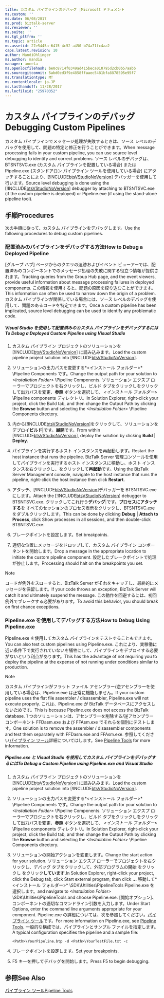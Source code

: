 ```yaml
---
title: カスタム パイプラインのデバッグ |Microsoft ドキュメント
ms.custom: ''
ms.date: 06/08/2017
ms.prod: biztalk-server
ms.reviewer: ''
ms.suite: ''
ms.tgt_pltfrm: ''
ms.topic: article
ms.assetid: 27e5445a-6415-4c52-a450-b74a71fc4aa2
caps.latest.revision: 10
author: MandiOhlinger
ms.author: mandia
manager: anneta
ms.openlocfilehash: be0c8714f0349ad415beca010795d2cb0b57aabb
ms.sourcegitcommit: 5abd0ed3f9e4858ffaaec5481bfa8878595e95f7
ms.translationtype: MT
ms.contentlocale: ja-JP
ms.lasthandoff: 11/28/2017
ms.locfileid: "25970352"
---
```

# <a name="debugging-custom-pipelines"></a><span data-ttu-id="625eb-102">カスタム パイプラインのデバッグ</span><span class="sxs-lookup"><span data-stu-id="625eb-102">Debugging Custom Pipelines</span></span>
<span data-ttu-id="625eb-103">カスタム パイプラインでメッセージ処理が失敗するときは、ソース レベルのデバッグを使用して、問題の特定と修正を行うことができます。</span><span class="sxs-lookup"><span data-stu-id="625eb-103">When message processing fails in your custom pipeline, you can use source level debugging to identify and correct problems.</span></span> <span data-ttu-id="625eb-104">ソース レベルのデバッグは、BTSNTSVC.exe (カスタム パイプラインを配置している場合) または Pipeline.exe (スタンドアロン パイプライン ツールを使用している場合) にアタッチすることにより、[!INCLUDE[btsVStudioNoVersion](../includes/btsvstudionoversion-md.md)] デバッガーを使用して行います。</span><span class="sxs-lookup"><span data-stu-id="625eb-104">Source level debugging is done using the [!INCLUDE[btsVStudioNoVersion](../includes/btsvstudionoversion-md.md)] debugger by attaching to BTSNTSVC.exe (if the custom pipeline is deployed) or Pipeline.exe (if using the stand-alone pipeline tool).</span></span>  
  
## <a name="procedures"></a><span data-ttu-id="625eb-105">手順</span><span class="sxs-lookup"><span data-stu-id="625eb-105">Procedures</span></span>  
 <span data-ttu-id="625eb-106">次の手順に従って、カスタム パイプラインをデバッグします。</span><span class="sxs-lookup"><span data-stu-id="625eb-106">Use the following procedures to debug custom pipelines.</span></span>  
  
### <a name="how-to-debug-a-deployed-pipeline"></a><span data-ttu-id="625eb-107">配置済みのパイプラインをデバッグする方法</span><span class="sxs-lookup"><span data-stu-id="625eb-107">How to Debug a Deployed Pipeline</span></span>  
 <span data-ttu-id="625eb-108">[グループ ハブ] ページからのクエリの追跡およびイベント ビューアーでは、配置済みのコンポーネントでのメッセージ処理の失敗に関する役立つ情報が提供されます。</span><span class="sxs-lookup"><span data-stu-id="625eb-108">Tracking queries from the Group Hub page, and the event viewers, provide useful information about message processing failures in deployed components.</span></span> <span data-ttu-id="625eb-109">この情報を使用すると、問題の原因を絞り込むことができます。</span><span class="sxs-lookup"><span data-stu-id="625eb-109">This information can often be used to narrow down the origin of a problem.</span></span> <span data-ttu-id="625eb-110">カスタム パイプラインが関係している場合には、ソース レベルのデバッグを使用して、問題のあるコードを特定できます。</span><span class="sxs-lookup"><span data-stu-id="625eb-110">Once a custom pipeline has been implicated, source level debugging can be used to identify any problematic code.</span></span>  
  
##### <a name="to-debug-a-deployed-custom-pipeline-using-visual-studio"></a><span data-ttu-id="625eb-111">Visual Studio を使用して配置済みのカスタム パイプラインをデバッグするには</span><span class="sxs-lookup"><span data-stu-id="625eb-111">To Debug a Deployed Custom Pipeline using Visual Studio</span></span>  
  
1.  <span data-ttu-id="625eb-112">カスタム パイプライン プロジェクトのソリューションを [!INCLUDE[btsVStudioNoVersion](../includes/btsvstudionoversion-md.md)] に読み込みます。</span><span class="sxs-lookup"><span data-stu-id="625eb-112">Load the custom pipeline project solution into [!INCLUDE[btsVStudioNoVersion](../includes/btsvstudionoversion-md.md)].</span></span>  
  
2.  <span data-ttu-id="625eb-113">ソリューションの出力パスを変更する*\<インストール フォルダー\>* \Pipeline Components です。</span><span class="sxs-lookup"><span data-stu-id="625eb-113">Change the output path for your solution to *\<Installation Folder\>* \Pipeline Components.</span></span> <span data-ttu-id="625eb-114">ソリューション エクスプ ローラーでプロジェクトを右クリックし、ビルド タブをクリックしをクリックして出力パスを変更、**参照** ボタンを選択して、 *\<インストール フォルダー\>* \Pipeline components ディレクトリ。</span><span class="sxs-lookup"><span data-stu-id="625eb-114">In Solution Explorer, right-click your project, click the Build tab, and then change the Output Path by clicking the **Browse** button and selecting the *\<Installation Folder\>* \Pipeline Components directory.</span></span>  
  
3.  <span data-ttu-id="625eb-115">内から[!INCLUDE[btsVStudioNoVersion](../includes/btsvstudionoversion-md.md)]をクリックして、ソリューションをデプロイ**ビルド**&#124;です。**展開**です。</span><span class="sxs-lookup"><span data-stu-id="625eb-115">From within [!INCLUDE[btsVStudioNoVersion](../includes/btsvstudionoversion-md.md)], deploy the solution by clicking **Build** &#124; **Deploy**.</span></span>  
  
4.  <span data-ttu-id="625eb-116">パイプラインを実行するホスト インスタンスを再起動します。</span><span class="sxs-lookup"><span data-stu-id="625eb-116">Restart the host instance that runs the pipeline.</span></span> <span data-ttu-id="625eb-117">BizTalk Server 管理コンソールを使用してパイプラインを実行するホスト インスタンスに移動し、ホスト インスタンスを右クリックし、をクリックして**再起動**です。</span><span class="sxs-lookup"><span data-stu-id="625eb-117">Using the BizTalk Server Management console, navigate to the host instance that runs the pipeline, right-click the host instance then click **Restart**.</span></span>  
  
5.  <span data-ttu-id="625eb-118">アタッチ、[!INCLUDE[btsVStudioNoVersion](../includes/btsvstudionoversion-md.md)]デバッガーを BTSNTSVC.exe にします。</span><span class="sxs-lookup"><span data-stu-id="625eb-118">Attach the [!INCLUDE[btsVStudioNoVersion](../includes/btsvstudionoversion-md.md)] debugger to BTSNTSVC.exe.</span></span> <span data-ttu-id="625eb-119">クリックしてこれ行う**デバッグ**&#124;です。**プロセスにアタッチする**を すべてのセッションのプロセス表示をクリックし、BTSNTSVC.exe をダブルクリックします。</span><span class="sxs-lookup"><span data-stu-id="625eb-119">This can be done by clicking **Debug** &#124; **Attach to Process**, click Show processes in all sessions, and then double-click BTSNTSVC.exe.</span></span>  
  
6.  <span data-ttu-id="625eb-120">ブレークポイントを設定します。</span><span class="sxs-lookup"><span data-stu-id="625eb-120">Set breakpoints.</span></span>  
  
7.  <span data-ttu-id="625eb-121">適切な位置にメッセージをドロップして、カスタム パイプライン コンポーネントを開始します。</span><span class="sxs-lookup"><span data-stu-id="625eb-121">Drop a message in the appropriate location to initiate the custom pipeline component.</span></span> <span data-ttu-id="625eb-122">設定したブレークポイントで処理が停止します。</span><span class="sxs-lookup"><span data-stu-id="625eb-122">Processing should halt on the breakpoints you set.</span></span>  
  
> [!NOTE]
>  <span data-ttu-id="625eb-123">コードが例外をスローすると、BizTalk Server がそれをキャッチし、最終的にメッセージを保留します。</span><span class="sxs-lookup"><span data-stu-id="625eb-123">If your code throws an exception, BizTalk Server will catch it and ultimately suspend the message.</span></span> <span data-ttu-id="625eb-124">この動作を回避するには、初回例外でブレークする必要があります。</span><span class="sxs-lookup"><span data-stu-id="625eb-124">To avoid this behavior, you should break on first chance exceptions.</span></span>  
  
### <a name="how-to-debug-using-pipelineexe"></a><span data-ttu-id="625eb-125">Pipeline.exe を使用してデバッグする方法</span><span class="sxs-lookup"><span data-stu-id="625eb-125">How to Debug Using Pipeline.exe</span></span>  
 <span data-ttu-id="625eb-126">Pipeline.exe を使用してカスタム パイプラインをテストすることもできます。</span><span class="sxs-lookup"><span data-stu-id="625eb-126">You can also test custom pipelines using Pipeline.exe.</span></span> <span data-ttu-id="625eb-127">これにより、実稼働に近い条件下で実行されていないを犠牲にして、パイプラインをデプロイする必要がないという利点があります。</span><span class="sxs-lookup"><span data-stu-id="625eb-127">This has the advantage of not requiring you to deploy the pipeline at the expense of not running under conditions similar to production.</span></span>  
  
> [!NOTE]
>  <span data-ttu-id="625eb-128">カスタム パイプラインがフラット ファイル アセンブラー/逆アセンブラーを使用している場合は、Pipeline.exe は正常に機能しません。</span><span class="sxs-lookup"><span data-stu-id="625eb-128">If your custom pipeline uses the flat file assembler / disassembler, Pipeline.exe will not execute properly.</span></span> <span data-ttu-id="625eb-129">これは、Pipeline.exe が BizTalk データベースにアクセスしないためです。</span><span class="sxs-lookup"><span data-stu-id="625eb-129">This is because Pipeline.exe does not access the BizTalk database.</span></span> <span data-ttu-id="625eb-130">1 つのソリューションは、アセンブラーを削除する/逆アセンブラー コンポーネント FFDasm.exe および FFAsm.exe でそれらを個別にテストします。</span><span class="sxs-lookup"><span data-stu-id="625eb-130">One solution is to remove the assembler / disassembler components and test them separately with FFDasm.exe and FFAsm.exe.</span></span> <span data-ttu-id="625eb-131">参照してください[パイプライン ツール](../core/pipeline-tools.md)詳細についてはします。</span><span class="sxs-lookup"><span data-stu-id="625eb-131">See [Pipeline Tools](../core/pipeline-tools.md) for more information.</span></span>  
  
##### <a name="to-debug-a-custom-pipeline-using-pipelineexe-and-visual-studio"></a><span data-ttu-id="625eb-132">Pipeline.exe と Visual Studio を使用してカスタム パイプラインをデバッグするには</span><span class="sxs-lookup"><span data-stu-id="625eb-132">To Debug a Custom Pipeline using Pipeline.exe and Visual Studio</span></span>  
  
1.  <span data-ttu-id="625eb-133">カスタム パイプライン プロジェクトのソリューションを [!INCLUDE[btsVStudioNoVersion](../includes/btsvstudionoversion-md.md)] に読み込みます。</span><span class="sxs-lookup"><span data-stu-id="625eb-133">Load the custom pipeline project solution into [!INCLUDE[btsVStudioNoVersion](../includes/btsvstudionoversion-md.md)].</span></span>  
  
2.  <span data-ttu-id="625eb-134">ソリューションの出力パスを変更する*\<インストール フォルダー\>* \Pipeline Components です。</span><span class="sxs-lookup"><span data-stu-id="625eb-134">Change the output path for your solution to *\<Installation Folder\>* \Pipeline Components.</span></span> <span data-ttu-id="625eb-135">ソリューション エクスプ ローラーでプロジェクトを右クリックし、ビルド タブをクリックしをクリックして出力パスを変更、**参照** ボタンを選択して、 *\<インストール フォルダー\>* \Pipeline components ディレクトリ。</span><span class="sxs-lookup"><span data-stu-id="625eb-135">In Solution Explorer, right-click your project, click the Build tab, and then change the Output Path by clicking the **Browse** button and selecting the *\<Installation Folder\>* \Pipeline Components directory.</span></span>  
  
3.  <span data-ttu-id="625eb-136">ソリューションの開始アクションを変更します。</span><span class="sxs-lookup"><span data-stu-id="625eb-136">Change the start action for your solution.</span></span> <span data-ttu-id="625eb-137">ソリューション エクスプ ローラーでプロジェクトを右クリックし、デバッグ タブをクリックして、外部プログラムの開始 をクリックし をクリック**しています.**</span><span class="sxs-lookup"><span data-stu-id="625eb-137">In Solution Explorer, right-click your project, click the Debug tab, click Start external program, then click **…**</span></span> <span data-ttu-id="625eb-138">移動して*\<インストール フォルダー\>* \SDK\Utilities\PipelineTools Pipeline.exe を選択します。</span><span class="sxs-lookup"><span data-stu-id="625eb-138">and navigate to *\<Installation Folder\>* \SDK\Utilities\PipelineTools and choose Pipeline.exe.</span></span> <span data-ttu-id="625eb-139">[開始オプション]、コンポーネントの適切なコマンドライン引数を入力します。</span><span class="sxs-lookup"><span data-stu-id="625eb-139">Under Start Options, enter the command line arguments appropriate for your component.</span></span> <span data-ttu-id="625eb-140">Pipeline.exe の詳細については、次を参照してください。[パイプライン ツール](../core/pipeline-tools.md)です。</span><span class="sxs-lookup"><span data-stu-id="625eb-140">For more information on Pipeline.exe, see [Pipeline Tools](../core/pipeline-tools.md).</span></span> <span data-ttu-id="625eb-141">一般的な構成では、パイプラインとサンプル ファイルを指定します。</span><span class="sxs-lookup"><span data-stu-id="625eb-141">A typical configuration specifies the pipeline and a sample file:</span></span>  
  
    ```  
    <Path>\YourPipeline.btp -d <Path>\YourTestFile.txt -c  
    ```  
  
4.  <span data-ttu-id="625eb-142">ブレークポイントを設定します。</span><span class="sxs-lookup"><span data-stu-id="625eb-142">Set your breakpoints.</span></span>  
  
5.  <span data-ttu-id="625eb-143">F5 キーを押してデバッグを開始します。</span><span class="sxs-lookup"><span data-stu-id="625eb-143">Press F5 to begin debugging.</span></span>  
  
## <a name="see-also"></a><span data-ttu-id="625eb-144">参照</span><span class="sxs-lookup"><span data-stu-id="625eb-144">See Also</span></span>  
 [<span data-ttu-id="625eb-145">パイプライン ツール</span><span class="sxs-lookup"><span data-stu-id="625eb-145">Pipeline Tools</span></span>](../core/pipeline-tools.md)